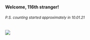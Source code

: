 #### Welcome, 116th stranger!

###### <sup>P.S. counting started approximately in 10.01.21</sup>

<img src="https://kraftwerk28.pp.ua/vcnt.png"></img>
